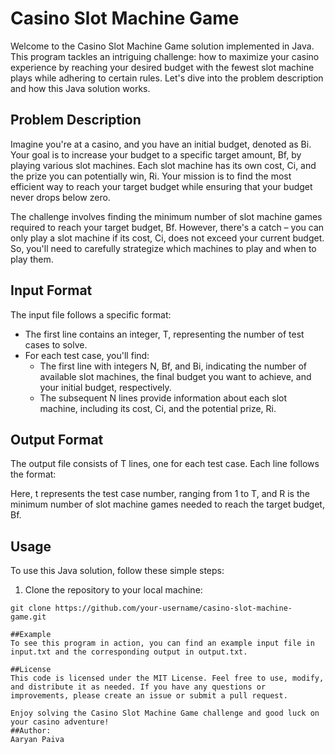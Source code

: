 # Casino Slot Machine Game

Welcome to the Casino Slot Machine Game solution implemented in Java. This program tackles an intriguing challenge: how to maximize your casino experience by reaching your desired budget with the fewest slot machine plays while adhering to certain rules. Let's dive into the problem description and how this Java solution works.

## Problem Description

Imagine you're at a casino, and you have an initial budget, denoted as Bi. Your goal is to increase your budget to a specific target amount, Bf, by playing various slot machines. Each slot machine has its own cost, Ci, and the prize you can potentially win, Ri. Your mission is to find the most efficient way to reach your target budget while ensuring that your budget never drops below zero.

The challenge involves finding the minimum number of slot machine games required to reach your target budget, Bf. However, there's a catch – you can only play a slot machine if its cost, Ci, does not exceed your current budget. So, you'll need to carefully strategize which machines to play and when to play them.

## Input Format

The input file follows a specific format:
- The first line contains an integer, T, representing the number of test cases to solve.
- For each test case, you'll find:
  - The first line with integers N, Bf, and Bi, indicating the number of available slot machines, the final budget you want to achieve, and your initial budget, respectively.
  - The subsequent N lines provide information about each slot machine, including its cost, Ci, and the potential prize, Ri.

## Output Format

The output file consists of T lines, one for each test case. Each line follows the format:

Here, t represents the test case number, ranging from 1 to T, and R is the minimum number of slot machine games needed to reach the target budget, Bf.

## Usage

To use this Java solution, follow these simple steps:
1. Clone the repository to your local machine:
```shell
git clone https://github.com/your-username/casino-slot-machine-game.git

##Example
To see this program in action, you can find an example input file in input.txt and the corresponding output in output.txt.

##License
This code is licensed under the MIT License. Feel free to use, modify, and distribute it as needed. If you have any questions or improvements, please create an issue or submit a pull request.

Enjoy solving the Casino Slot Machine Game challenge and good luck on your casino adventure!
##Author:
Aaryan Paiva
